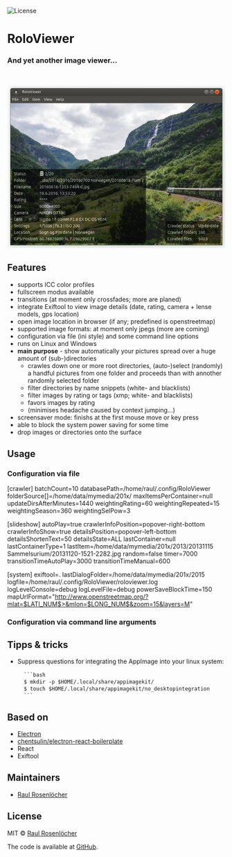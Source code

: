 ![License][license-image]

# RoloViewer

### And yet another image viewer...

<br/>

![screenshot](./screenshot.jpg)

## Features

- supports ICC color profiles
- fullscreen modus available
- transitions (at moment only crossfades; more are planed)
- integrate Exiftool to view image details (date, rating, camera + lense models, gps location)
- open image location in browser (if any; predefined is openstreetmap)
- supported image formats: at moment only jpegs (more are coming)
- configuration via file (ini style) and some command line options
- runs on Linux and Windows
- **main purpose** - show automatically your pictures spread over a huge amount of (sub-)directories
    - crawles down one or more root directories, (auto-)select (randomly) a handful pictures from one folder
      and proceeds than with annother randomly selected folder
    - filter directories by name snippets (white- and blacklists)
    - filter images by rating or tags (xmp; white- and blacklists)
    - favors images by rating
    - (minimises headache caused by context jumping...)
- screensaver mode: finishs at the first mouse move or key press
- able to block the system power saving for some time
- drop images or directories onto the surface


## Usage



### Configuration via file

[crawler]
batchCount=10
databasePath=/home/raul/.config/RoloViewer
folderSource[]=/home/data/mymedia/201x/
maxItemsPerContainer=null
updateDirsAfterMinutes=1440
weightingRating=60
weightingRepeated=15
weightingSeason=360
weightingSelPow=3


[slideshow]
autoPlay=true
crawlerInfoPosition=popover-right-bottom
crawlerInfoShow=true
detailsPosition=popover-left-bottom
detailsShortenText=50
detailsState=ALL
lastContainer=null
lastContainerType=1
lastItem=/home/data/mymedia/201x/2013/20131115 Sammelsurium/20131120-1521-2282.jpg
random=false
timer=7000
transitionTimeAutoPlay=3000
transitionTimeManual=600

[system]
exiftool=.
lastDialogFolder=/home/data/mymedia/201x/2015
logfile=/home/raul/.config/RoloViewer/roloviewer.log
logLevelConsole=debug
logLevelFile=debug
powerSaveBlockTime=150
mapUrlFormat="http://www.openstreetmap.org/?mlat=$LATI_NUM$>&mlon=$LONG_NUM$&zoom=15&layers=M"


### Configuration via command line arguments



## Tipps & tricks

- Suppress questions for integrating the AppImage into your linux system:

        ```bash
        $ mkdir -p $HOME/.local/share/appimagekit/
        $ touch $HOME/.local/share/appimagekit/no_desktopintegration
        ```


## Based on

- [Electron](http://electron.atom.io/)
- [chentsulin/electron-react-boilerplate](https://github.com/chentsulin/electron-react-boilerplate)
- React
- Exiftool


## Maintainers

- [Raul Rosenlöcher](https://github.com/rosenloecher-it)


## License

MIT © [Raul Rosenlöcher](https://github.com/rosenloecher-it)

The code is available at [GitHub][home].


[home]: https://github.com/rosenloecher-it/roloviewer
[license-image]: https://img.shields.io/badge/license-MIT-blue.svg
